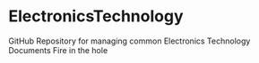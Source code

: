# ElectronicsTechnology
GitHub Repository for managing common Electronics Technology Documents
Fire in the hole
